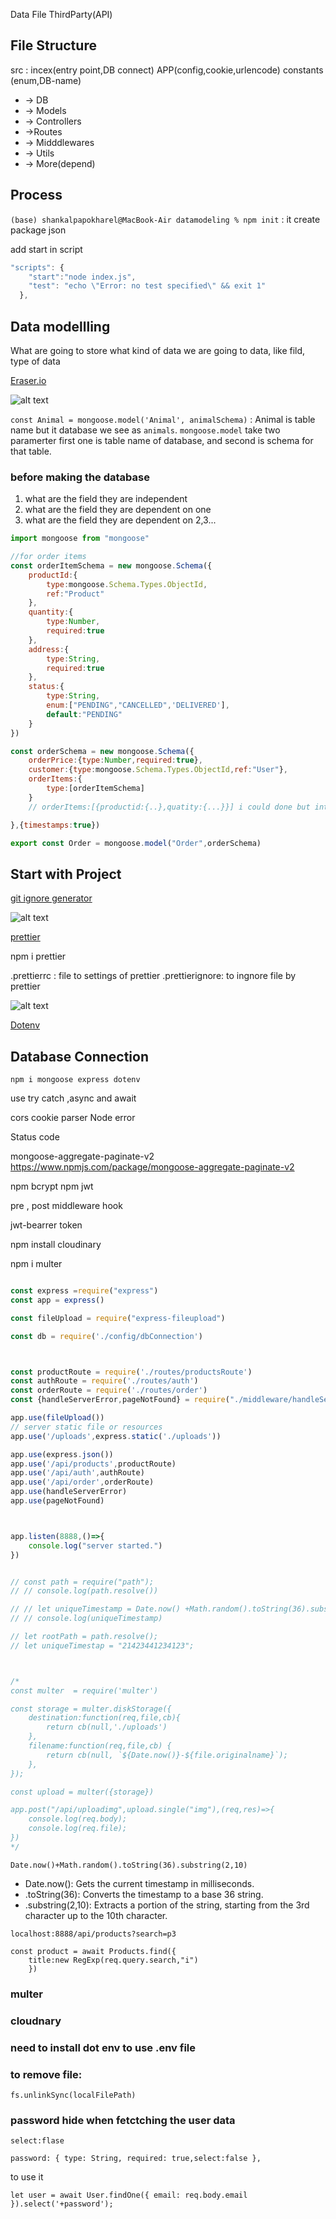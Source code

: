 Data  File   ThirdParty(API)

## File Structure

src : incex(entry point,DB connect) APP(config,cookie,urlencode) constants (enum,DB-name)

* -> DB
* -> Models
* -> Controllers
* ->Routes
* -> Midddlewares
* -> Utils
* -> More(depend)

## Process
```(base) shankalpapokharel@MacBook-Air datamodeling % npm init``` : it create package json

add start in script

```js
"scripts": {
    "start":"node index.js",
    "test": "echo \"Error: no test specified\" && exit 1"
  },
```

## Data modellling

What are going to store
what kind of data we are going to data, 
like fild,  type of data

[Eraser.io](https://app.eraser.io/dashboard/all)


![alt text](<image/Screenshot 2024-03-26 at 11.10.55 AM.png>)


```const Animal = mongoose.model('Animal', animalSchema)``` : Animal is table name but it database we see as ```animals```. ```mongoose.model``` take two paramerter  first one is table name of database, and second is schema for that table. 

### before making the database
1. what are the field they are independent
2. what are the field they are dependent on one 
2. what are the field they are dependent on 2,3...

```js
import mongoose from "mongoose"

//for order items
const orderItemSchema = new mongoose.Schema({
    productId:{
        type:mongoose.Schema.Types.ObjectId,
        ref:"Product"
    },
    quantity:{
        type:Number,
        required:true
    },
    address:{
        type:String,
        required:true
    },
    status:{
        type:String,
        enum:["PENDING","CANCELLED",'DELIVERED'],
        default:"PENDING"
    }
})

const orderSchema = new mongoose.Schema({
    orderPrice:{type:Number,required:true},
    customer:{type:mongoose.Schema.Types.ObjectId,ref:"User"},
    orderItems:{
        type:[orderItemSchema]
    }
    // orderItems:[{productid:{..},quatity:{...}}] i could done but introduce different secnerio

},{timestamps:true})

export const Order = mongoose.model("Order",orderSchema)
```

## Start with Project

[git ignore generator](https://mrkandreev.name/snippets/gitignore-generator/#Node)

![alt text](<image/Screenshot 2024-03-26 at 7.10.36 PM.png>)

[prettier](https://www.npmjs.com/package/prettier)


npm i prettier

.prettierrc : file to settings of prettier
.prettierignore: to ingnore file by prettier

![alt text](<image/Screenshot 2024-03-26 at 7.27.07 PM.png>)


[Dotenv](https://www.npmjs.com/package/dotenv)

## Database Connection

```npm i mongoose express dotenv```

use try catch ,async and  await


cors
cookie parser
Node error

Status code


mongoose-aggregate-paginate-v2
https://www.npmjs.com/package/mongoose-aggregate-paginate-v2


npm bcrypt 
npm jwt

pre , post middleware hook 

jwt-bearrer token


npm install cloudinary

npm i multer
















```js

const express =require("express")
const app = express()

const fileUpload = require("express-fileupload")

const db = require('./config/dbConnection')



const productRoute = require('./routes/productsRoute')
const authRoute = require('./routes/auth')
const orderRoute = require('./routes/order')
const {handleServerError,pageNotFound} = require("./middleware/handleServerError")

app.use(fileUpload())
// server static file or resources
app.use('/uploads',express.static('./uploads'))

app.use(express.json())
app.use('/api/products',productRoute)
app.use('/api/auth',authRoute)
app.use('/api/order',orderRoute)
app.use(handleServerError)
app.use(pageNotFound)



app.listen(8888,()=>{
    console.log("server started.")
})


// const path = require("path");
// // console.log(path.resolve())

// // let uniqueTimestamp = Date.now() +Math.random().toString(36).substring(2, 10)
// // console.log(uniqueTimestamp)

// let rootPath = path.resolve();
// let uniqueTimestap = "21423441234123";



/*
const multer  = require('multer')

const storage = multer.diskStorage({
    destination:function(req,file,cb){
        return cb(null,'./uploads')
    },
    filename:function(req,file,cb) {
        return cb(null, `${Date.now()}-${file.originalname}`);
    },
});

const upload = multer({storage})

app.post("/api/uploadimg",upload.single("img"),(req,res)=>{
    console.log(req.body);
    console.log(req.file);
})
*/
```


```Date.now()+Math.random().toString(36).substring(2,10)```
* Date.now(): Gets the current timestamp in milliseconds.
* .toString(36): Converts the timestamp to a base 36 string.
* .substring(2,10): Extracts a portion of the string, starting from the 3rd character up to the 10th character.


```localhost:8888/api/products?search=p3```

```
const product = await Products.find({
    title:new RegExp(req.query.search,"i")
    })
```

### multer

### cloudnary

### need to install dot env to use .env file

### to remove file: 
```
fs.unlinkSync(localFilePath)
```

### password hide when fetctching the user data
```select:flase```
```
password: { type: String, required: true,select:false },
```
to  use it

```
let user = await User.findOne({ email: req.body.email }).select('+password');
```